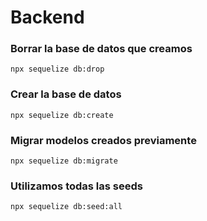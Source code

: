 # Backend 

### Borrar la base de datos que creamos
```
npx sequelize db:drop
``` 
### Crear la base de datos
```
npx sequelize db:create
```
### Migrar modelos creados previamente
```
npx sequelize db:migrate
```
### Utilizamos todas las seeds
```
npx sequelize db:seed:all
``` 
